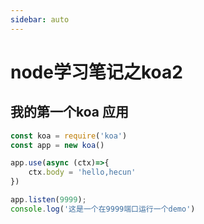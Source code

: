 ```yaml
---
sidebar: auto
---
```


# node学习笔记之koa2

## 我的第一个koa 应用

```js
const koa = require('koa')
const app = new koa()

app.use(async (ctx)=>{
    ctx.body = 'hello,hecun'
})

app.listen(9999);
console.log('这是一个在9999端口运行一个demo')
```